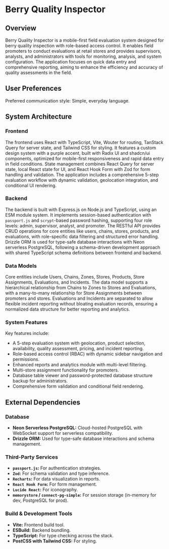 # Berry Quality Inspector

## Overview

Berry Quality Inspector is a mobile-first field evaluation system designed for berry quality inspection with role-based access control. It enables field promoters to conduct evaluations at retail stores and provides supervisors, analysts, and administrators with tools for monitoring, analysis, and system configuration. The application focuses on quick data entry and comprehensive reporting, aiming to enhance the efficiency and accuracy of quality assessments in the field.

## User Preferences

Preferred communication style: Simple, everyday language.

## System Architecture

### Frontend

The frontend uses React with TypeScript, Vite, Wouter for routing, TanStack Query for server state, and Tailwind CSS for styling. It features a custom design system with a purple accent, built with Radix UI and shadcn/ui components, optimized for mobile-first responsiveness and rapid data entry in field conditions. State management combines React Query for server state, local React state for UI, and React Hook Form with Zod for form handling and validation. The application includes a comprehensive 5-step evaluation workflow with dynamic validation, geolocation integration, and conditional UI rendering.

### Backend

The backend is built with Express.js on Node.js and TypeScript, using an ESM module system. It implements session-based authentication with `passport.js` and `scrypt`-based password hashing, supporting four role levels: admin, supervisor, analyst, and promoter. The RESTful API provides CRUD operations for core entities like users, chains, stores, products, and evaluations, with role-specific data filtering and structured error handling. Drizzle ORM is used for type-safe database interactions with Neon serverless PostgreSQL, following a schema-driven development approach with shared TypeScript schema definitions between frontend and backend.

### Data Models

Core entities include Users, Chains, Zones, Stores, Products, Store Assignments, Evaluations, and Incidents. The data model supports a hierarchical relationship from Chains to Zones to Stores and Evaluations, with a many-to-many relationship for Store Assignments between promoters and stores. Evaluations and Incidents are separated to allow flexible incident reporting without bloating evaluation records, ensuring a normalized data structure for better reporting and analytics.

### System Features

Key features include:
- A 5-step evaluation system with geolocation, product selection, availability, quality assessment, pricing, and incident reporting.
- Role-based access control (RBAC) with dynamic sidebar navigation and permissions.
- Enhanced reports and analytics module with multi-level filtering.
- Multi-store assignment functionality for promoters.
- Database table viewer and password-protected database structure backup for administrators.
- Comprehensive form validation and conditional field rendering.

## External Dependencies

### Database
- **Neon Serverless PostgreSQL:** Cloud-hosted PostgreSQL with WebSocket support for serverless compatibility.
- **Drizzle ORM:** Used for type-safe database interactions and schema management.

### Third-Party Services
- **`passport.js`:** For authentication strategies.
- **`Zod`:** For schema validation and type inference.
- **`Recharts`:** For data visualization in reports.
- **`React Hook Form`:** For form management.
- **`Lucide React`:** For iconography.
- **`memorystore` / `connect-pg-simple`:** For session storage (in-memory for dev, PostgreSQL for prod).

### Build & Development Tools
- **Vite:** Frontend build tool.
- **ESBuild:** Backend bundling.
- **TypeScript:** For type checking across the stack.
- **PostCSS with Tailwind CSS:** For styling.